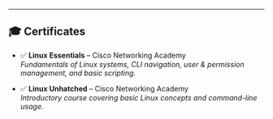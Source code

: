 ---

## 🎓 Certificates

- ✅ **Linux Essentials** – Cisco Networking Academy  
  *Fundamentals of Linux systems, CLI navigation, user & permission management, and basic scripting.*

- ✅ **Linux Unhatched** – Cisco Networking Academy  
  *Introductory course covering basic Linux concepts and command-line usage.*

